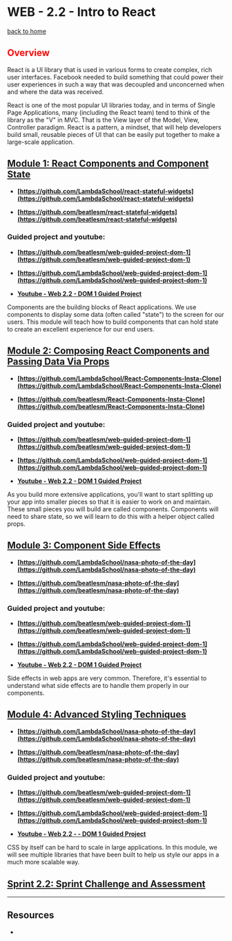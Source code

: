 # WEB - 2.2 - Intro to React
[back to home](https://github.com/beatlesm/)

## <span style="color:red">Overview</span>

React is a UI library that is used in various forms to create complex, rich user interfaces. Facebook needed to build something that could power their user experiences in such a way that was decoupled and unconcerned when and where the data was received.

React is one of the most popular UI libraries today, and in terms of Single Page Applications, many (including the React team) tend to think of the library as the "V" in MVC. That is the View layer of the Model, View, Controller paradigm. React is a pattern, a mindset, that will help developers build small, reusable pieces of UI that can be easily put together to make a large-scale application.

## [Module 1: React Components and Component State](https://github.com/beatlesm/web/tree/main/2.2/project221)

-   **[https://github.com/LambdaSchool/react-stateful-widgets](https://github.com/LambdaSchool/react-stateful-widgets)**

-   **[https://github.com/beatlesm/react-stateful-widgets](https://github.com/beatlesm/react-stateful-widgets)**

### Guided project and youtube:

-   **[https://github.com/beatlesm/web-guided-project-dom-1](https://github.com/beatlesm/web-guided-project-dom-1)**

-   **[https://github.com/LambdaSchool/web-guided-project-dom-1](https://github.com/LambdaSchool/web-guided-project-dom-1)**

-   **[Youtube - Web 2.2 - DOM 1 Guided Project](https://www.youtube.com/watch?v=zp4yEAN7uQo)**

Components are the building blocks of React applications. We use components to display some data (often called "state") to the screen for our users. This module will teach how to build components that can hold state to create an excellent experience for our end users.

## [Module 2: Composing React Components and Passing Data Via Props](https://github.com/beatlesm/web/tree/main/2.2/project222)

-   **[https://github.com/LambdaSchool/React-Components-Insta-Clone](https://github.com/LambdaSchool/React-Components-Insta-Clone)**

-   **[https://github.com/beatlesm/React-Components-Insta-Clone](https://github.com/beatlesm/React-Components-Insta-Clone)**

### Guided project and youtube:

-   **[https://github.com/beatlesm/web-guided-project-dom-1](https://github.com/beatlesm/web-guided-project-dom-1)**

-   **[https://github.com/LambdaSchool/web-guided-project-dom-1](https://github.com/LambdaSchool/web-guided-project-dom-1)**

-   **[Youtube - Web 2.2 - DOM 1 Guided Project](https://www.youtube.com/watch?v=zp4yEAN7uQo)**

As you build more extensive applications, you'll want to start splitting up your app into smaller pieces so that it is easier to work on and maintain. These small pieces you will build are called components. Components will need to share state, so we will learn to do this with a helper object called props.

## [Module 3: Component Side Effects](https://github.com/beatlesm/web/tree/main/2.2/project223)

-   **[https://github.com/LambdaSchool/nasa-photo-of-the-day](https://github.com/LambdaSchool/nasa-photo-of-the-day)**

-   **[https://github.com/beatlesm/nasa-photo-of-the-day](https://github.com/beatlesm/nasa-photo-of-the-day)**

### Guided project and youtube:

-   **[https://github.com/beatlesm/web-guided-project-dom-1](https://github.com/beatlesm/web-guided-project-dom-1)**

-   **[https://github.com/LambdaSchool/web-guided-project-dom-1](https://github.com/LambdaSchool/web-guided-project-dom-1)**

-   **[Youtube - Web 2.2 - DOM 1 Guided Project](https://www.youtube.com/watch?v=zp4yEAN7uQo)**

Side effects in web apps are very common. Therefore, it's essential to understand what side effects are to handle them properly in our components.

## [Module 4: Advanced Styling Techniques](https://github.com/beatlesm/web/tree/main/2.2/project224)

-   **[https://github.com/LambdaSchool/nasa-photo-of-the-day](https://github.com/LambdaSchool/nasa-photo-of-the-day)**

-   **[https://github.com/beatlesm/nasa-photo-of-the-day](https://github.com/beatlesm/nasa-photo-of-the-day)**

### Guided project and youtube:

-   **[https://github.com/beatlesm/web-guided-project-dom-1](https://github.com/beatlesm/web-guided-project-dom-1)**

-   **[https://github.com/LambdaSchool/web-guided-project-dom-1](https://github.com/LambdaSchool/web-guided-project-dom-1)**

-   **[Youtube - Web 2.2 - - DOM 1 Guided Project](https://www.youtube.com/watch?v=zp4yEAN7uQo)**

CSS by itself can be hard to scale in large applications. In this module, we will see multiple libraries that have been built to help us style our apps in a much more scalable way.

## [Sprint 2.2: Sprint Challenge and Assessment](https://github.com/beatlesm/web/tree/main/2.2/sprint22)

-------------------------------------------------------------------

## Resources
 
-   
